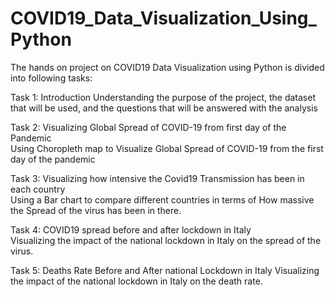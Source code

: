 # COVID19_Data_Visualization_Using_Python

The hands on project on COVID19 Data Visualization using Python is divided into following tasks:

Task 1: Introduction
Understanding the purpose of the project, the dataset that will be used, and the questions that will be answered with the analysis    

Task 2: Visualizing Global Spread of COVID-19 from first day of the Pandemic    
 Using Choropleth map to Visualize Global Spread of COVID-19 from the first day of the pandemic    

Task 3: Visualizing how intensive the Covid19 Transmission has been in each country    
Using a Bar chart to compare different countries in terms of How massive the Spread of the virus has been in there.

Task 4: COVID19 spread before and after lockdown in Italy    
Visualizing the impact of the national lockdown in Italy on the spread of the virus.      

Task 5: Deaths Rate Before and After national Lockdown in Italy 
Visualizing the impact of the national lockdown in Italy on the death rate.  
